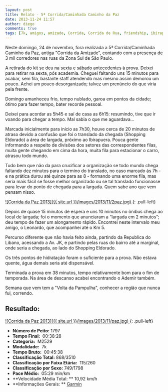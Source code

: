 ```yaml
---
layout: post
title: Relato - 5ª Corrida/Caminhada Caminho da Paz
date: 2013-11-24 11:57
author: diego
comments: true
tags: [7k, amigos, amizade, Corrida, Corrida de Rua, friendship, ibirapuera, paz, união]
---
```

Neste domingo, 24 de novembro, fora realizada a 5ª Corrida/Caminhada Caminho da Paz, antiga "Corrida da Amizade", contando com a presença de 3 mil corredores nas ruas da Zona Sul de São Paulo.

A retirada do kit se deu na sexta e sábado antecedentes à prova. Deixei para retirar na sexta, pós academia. Cheguei faltando uns 15 minutos para acabar, sem fila, bastante staff atendendo mas mesmo assim demorou um pouco. Achei um pouco desorganizado; talvez um prenúncio do que viria pela frente.

Domingo amanheceu frio, tempo nublado, garoa em pontos da cidade; ótimo para fazer tempo, bater recorde pessoal.

Deixei para acordar as 5h45 e saí de casa as 6h15: resumindo, tive que ir voando para chegar a tempo. Mal sabia o que me aguardava…

Marcada inicialmente para início as 7h30, houve cerca de 20 minutos de atraso devido a confusão que foi o translado da chegada (Shopping Eldorado) a área de largada, próximo ao Ibirapuera. Pouca gente informando a respeito de divisões dos setores das correspondentes filas, muita gente chegando em cima da hora, muita fila para estacionar o carro, atrasou todo mundo.

Tudo bem que não da para crucificar a organização se todo mundo chega faltando dez minutos para o termino do translado, no caso marcado às 7h - e na prática durou até quinze para as 8 - formando uma enorme fila, mas seria mais fácil se fosse melhor organizado ou se tal translado funcionasse para levar do ponto de chegada para a largada. Quem sabe ano que vem pensam nisso.

<a href="/images/2013/11/2paz_big.jpg">
![Corrida da Paz 2013]({{ site.url }}/images/2013/11/2paz.jpg)
</a>
{: .pull-left}

Depois de quase 15 minutos de espera e uns 10 minutos no ônibus chega ao local de largada; foi o momento que anunciaram a “largada em 2 minutos”; deu tempo de fazer um alongamento rápido. Encontrei neste intervalo meu amigo, o Leonardo, que acompanhei até o Km 5.

Percurso diferente que não havia feito ainda, partindo da Republica do Libano, acessando a Av. JK, e partindo pelas ruas do bairro até a marginal, onde seria a chegada, ao lado do Shopping Eldorado.

Os três pontos de hidratação foram o suficiente para a prova. Não estava quente, água demais seria até dispensável.

Terminada a prova em 38 minutos, tempo relativamente bom para o fim de temporada. Na área de descanso acabei encontrando o Ademir também.

Semana que vem tem a "Volta da Pampulha", conhecer a região que nunca fui, correndo.

## Resultado:

<a href="/images/2013/11/paz_big.jpg">
![Corrida da Paz 2013]({{ site.url }}/images/2013/11/paz.jpg)
</a>
{: .pull-left}

* **Número de Peito:**  1797
* **Tempo Final:**  00:38:28
* **Categoria:**  M2529
* **Modalidade:**  7k
* **Tempo Bruto:**  00:45:38
* **Classificação Total:**  868/3510
* **Classificação por Faixa Etária:**  115/260
* **Classificação por Sexo:**  749/1798
* **Pace Médio:**  05:29 min/km
* **Velocidade Média Total: **  10,92 km/h
* **Informações Gerais: ** <a href="http://connect.garmin.com/activity/408091027" target="_blank">Garmin</a>